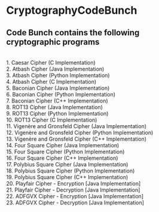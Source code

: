 # CryptographyCodeBunch
## Code Bunch contains the following cryptographic programs
<br> 1. Caesar Cipher (C Implementation)
<br> 2. Atbash Cipher (Java Implementation)
<br> 3. Atbash Cipher (Python Implementation)
<br> 4. Atbash Cipher (C Implementation)
<br> 5. Baconian Cipher (Java Implementation)
<br> 6. Baconian Cipher (Python Implementation)
<br> 7. Baconian Cipher (C++ Implementation)
<br> 8. ROT13 Cipher (Java Implementation)
<br> 9. ROT13 Cipher (Python Implementation)
<br> 10. ROT13 Cipher (C Implementation)
<br> 11. Vigenère and Gronsfeld Cipher (Java Implementation)
<br> 12. Vigenère and Gronsfeld Cipher (Python Implementation)
<br> 13. Vigenère and Gronsfeld Cipher (C++ Implementation)
<br> 14. Four Square Cipher (Java Implementation)
<br> 15. Four Square Cipher (Python Implementation)
<br> 16. Four Square Cipher (C++ Implementation)
<br> 17. Polybius Square Cipher (Java Implementation)
<br> 18. Polybius Square Cipher (Python Implementation)
<br> 19. Polybius Square Cipher (C++ Implementation)
<br> 20. Playfair Cipher - Encryption [Java Implementation]
<br> 21. Playfair Cipher - Decryption [Java Implementation]
<br> 22. ADFGVX Cipher - Encryption [Java Implementation]
<br> 23. ADFGVX Cipher - Decryption [Java Implementation]
